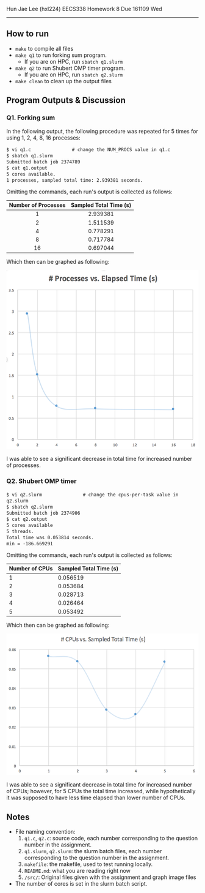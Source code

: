 Hun Jae Lee (hxl224)
EECS338 Homework 8
Due 161109 Wed

---

## How to run

- `make` to compile all files
- `make q1` to run forking sum program.
  - If you are on HPC, run `sbatch q1.slurm`
- `make q2` to run Shubert OMP timer program.
  - If you are on HPC, run `sbatch q2.slurm`
- `make clean` to clean up the output files


## Program Outputs & Discussion



### Q1. Forking sum

In the following output, the following procedure was repeated for 5 times for using 1, 2, 4, 8, 16 processes:

```
$ vi q1.c				# change the NUM_PROCS value in q1.c
$ sbatch q1.slurm
Submitted batch job 2374789
$ cat q1.output 
5 cores available.
1 processes, sampled total time: 2.939381 seconds.
```

Omitting the commands, each run's output is collected as follows:

| Number of Processes | Sampled Total Time (s) |
| :-----------------: | :--------------------: |
|          1          |        2.939381        |
|          2          |        1.511539        |
|          4          |        0.778291        |
|          8          |        0.717784        |
|         16          |        0.697044        |

Which then can be graphed as following:

![Graph 1](src/graph1.png)

I was able to see a significant decrease in total time for increased number of processes.

### Q2. Shubert OMP timer

```
$ vi q2.slurm				# change the cpus-per-task value in q2.slurm
$ sbatch q2.slurm
Submitted batch job 2374906
$ cat q2.output
5 cores available
5 threads.
Total time was 0.053814 seconds.
min = -186.669291
```

Omitting the commands, each run's output is collected as follows:

| Number of CPUs | Sampled Total Time (s) |
| -------------- | ---------------------- |
| 1              | 0.056519               |
| 2              | 0.053684               |
| 3              | 0.028713               |
| 4              | 0.026464               |
| 5              | 0.053492               |

Which then can be graphed as following:

![Graph 2](src/graph2.png)

I was able to see a significant decrease in total time for increased number of CPUs; however, for 5 CPUs the total time increased, while hypothetically it was supposed to have less time elapsed than lower number of CPUs.

## Notes

- File naming convention:
   1. `q1.c`, `q2.c`: source code, each number corresponding to the question number in the assignment.
   2. `q1.slurm`, `q2.slurm`: the slurm batch files, each number corresponding to the question number in the assignment.
   3. `makefile`: the makefile, used to test running locally.
   4. `README.md`: what you are reading right now
   5. `/src/`: Original files given with the assignment and graph image files
- The number of cores is set in the slurm batch script.
